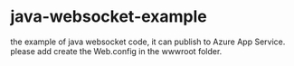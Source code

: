 # java-websocket-example
the example of java websocket code, it can publish to Azure App Service. please add create the Web.config in the wwwroot folder.

